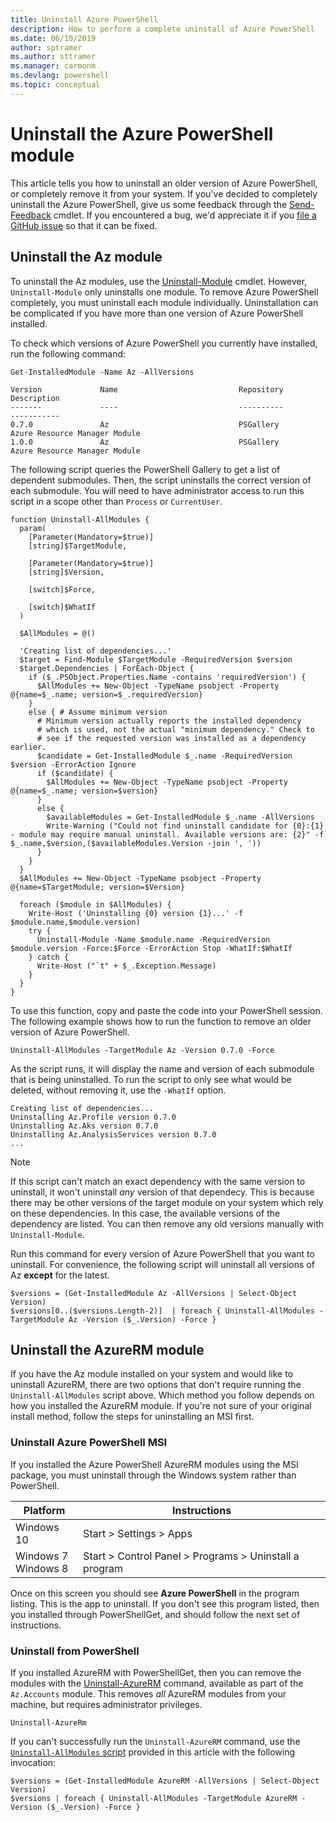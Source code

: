 ```yaml
---
title: Uninstall Azure PowerShell
description: How to perform a complete uninstall of Azure PowerShell
ms.date: 06/10/2019
author: sptramer
ms.author: sttramer
ms.manager: carmonm
ms.devlang: powershell
ms.topic: conceptual
---
```

# Uninstall the Azure PowerShell module

This article tells you how to uninstall an older version of Azure PowerShell, or completely remove it from
your system. If you've decided to completely uninstall the Azure PowerShell, give us some feedback
through the [Send-Feedback](/powershell/module/az.accounts/send-feedback) cmdlet.
If you encountered a bug, we'd appreciate it if you [file a GitHub issue](https://github.com/azure/azure-powershell/issues) so that it can be fixed.

## Uninstall the Az module

To uninstall the Az modules, use the
[Uninstall-Module](/powershell/module/powershellget/uninstall-module) cmdlet. However,
`Uninstall-Module` only uninstalls one module. To remove Azure PowerShell completely, you must
uninstall each module individually. Uninstallation can be complicated if you have more than one version of Azure
PowerShell installed.

To check which versions of Azure PowerShell you currently have installed, run the following command:

```powershell-interactive
Get-InstalledModule -Name Az -AllVersions
```

```output
Version             Name                           Repository           Description
-------             ----                           ----------           -----------
0.7.0               Az                             PSGallery            Azure Resource Manager Module
1.0.0               Az                             PSGallery            Azure Resource Manager Module
```

<a name="uninstall-script"/>

The following script queries the PowerShell Gallery to get a list of dependent submodules. Then, the script
uninstalls the correct version of each submodule. You will need to have administrator access to run this script
in a scope other than `Process` or `CurrentUser`.

```powershell-interactive
function Uninstall-AllModules {
  param(
    [Parameter(Mandatory=$true)]
    [string]$TargetModule,

    [Parameter(Mandatory=$true)]
    [string]$Version,

    [switch]$Force,

    [switch]$WhatIf
  )
  
  $AllModules = @()
  
  'Creating list of dependencies...'
  $target = Find-Module $TargetModule -RequiredVersion $version
  $target.Dependencies | ForEach-Object {
    if ($_.PSObject.Properties.Name -contains 'requiredVersion') {
      $AllModules += New-Object -TypeName psobject -Property @{name=$_.name; version=$_.requiredVersion}
    }
    else { # Assume minimum version
      # Minimum version actually reports the installed dependency
      # which is used, not the actual "minimum dependency." Check to
      # see if the requested version was installed as a dependency earlier.
      $candidate = Get-InstalledModule $_.name -RequiredVersion $version -ErrorAction Ignore
      if ($candidate) {
        $AllModules += New-Object -TypeName psobject -Property @{name=$_.name; version=$version}
      }
      else {
        $availableModules = Get-InstalledModule $_.name -AllVersions
        Write-Warning ("Could not find uninstall candidate for {0}:{1} - module may require manual uninstall. Available versions are: {2}" -f $_.name,$version,($availableModules.Version -join ', '))
      }
    }
  }
  $AllModules += New-Object -TypeName psobject -Property @{name=$TargetModule; version=$Version}

  foreach ($module in $AllModules) {
    Write-Host ('Uninstalling {0} version {1}...' -f $module.name,$module.version)
    try {
      Uninstall-Module -Name $module.name -RequiredVersion $module.version -Force:$Force -ErrorAction Stop -WhatIf:$WhatIf
    } catch {
      Write-Host ("`t" + $_.Exception.Message)
    }
  }
}
```

To use this function, copy and paste the code into your PowerShell session. The following example
shows how to run the function to remove an older version of Azure PowerShell.

```powershell-interactive
Uninstall-AllModules -TargetModule Az -Version 0.7.0 -Force
```

As the script runs, it will display the name and version of each submodule that is being
uninstalled. To run the script to only see what would be deleted, without removing it,
use the `-WhatIf` option.

```output
Creating list of dependencies...
Uninstalling Az.Profile version 0.7.0
Uninstalling Az.Aks version 0.7.0
Uninstalling Az.AnalysisServices version 0.7.0
...
```

> [!NOTE]
> If this script can't match an exact dependency with the same version to uninstall, it won't uninstall _any_ version of that dependecy. This is because there may be
> other versions of the target module on your system which rely on these dependencies. In this case, the available versions of the dependency are listed.
> You can then remove any old versions manually with `Uninstall-Module`.

Run this command for every version of Azure PowerShell that you want to uninstall. For convenience, the following
script will uninstall all versions of Az __except__ for the latest.

```powershell-interactive
$versions = (Get-InstalledModule Az -AllVersions | Select-Object Version)
$versions[0..($versions.Length-2)]  | foreach { Uninstall-AllModules -TargetModule Az -Version ($_.Version) -Force }
```

## Uninstall the AzureRM module

If you have the Az module installed on your system and would like to uninstall AzureRM, there are two options that
don't require running the `Uninstall-AllModules` script above. Which method you follow depends on how you installed the AzureRM module.
If you're not sure of your original install method, follow the steps for uninstalling an MSI first.

### Uninstall Azure PowerShell MSI

If you installed the Azure PowerShell AzureRM modules using the MSI package, you must uninstall through the Windows
system rather than PowerShell.

| Platform | Instructions |
|----------|--------------|
| Windows 10 | Start > Settings > Apps |
| Windows 7 </br>Windows 8 | Start > Control Panel > Programs > Uninstall a program |

Once on this screen you should see __Azure PowerShell__ in the program listing. This is the app to uninstall. If you don't see this program listed, then
you installed through PowerShellGet, and should follow the next set of instructions.

### Uninstall from PowerShell

If you installed AzureRM with PowerShellGet, then you can remove the modules with the [Uninstall-AzureRM](/powershell/module/az.accounts/uninstall-azurerm) command, available as
part of the `Az.Accounts` module. This removes _all_ AzureRM modules from your machine, but requires administrator privileges.

```powershell-interactive
Uninstall-AzureRm
```

If you can't successfully run the `Uninstall-AzureRM` command, use the [`Uninstall-AllModules` script](#uninstall-script) provided in this article with the following invocation:

```powershell-interactive
$versions = (Get-InstalledModule AzureRM -AllVersions | Select-Object Version)
$versions | foreach { Uninstall-AllModules -TargetModule AzureRM -Version ($_.Version) -Force }
```
